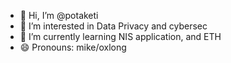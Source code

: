 - 👋 Hi, I’m @potaketi
- 👀 I’m interested in Data Privacy and cybersec
- 🌱 I’m currently learning NIS application, and ETH
- 😄 Pronouns: mike/oxlong



